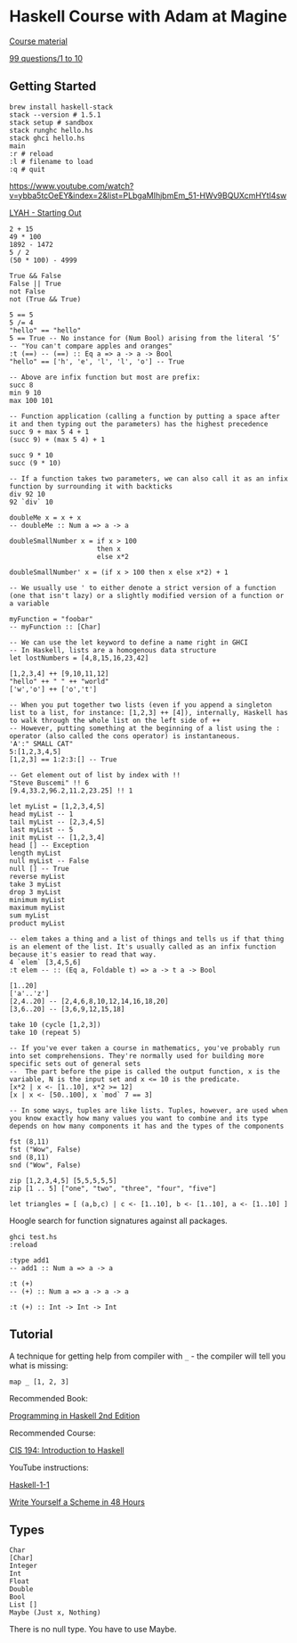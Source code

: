 # Haskell Course with Adam at Magine

[Course material](https://docs.google.com/document/d/1AsuBaiBv_35PLi2cqnacM8gQeT_Q04evtZWo1N49Sr8/edit#heading=h.jss03mrmx3oq)

[99 questions/1 to 10](https://wiki.haskell.org/99_questions/1_to_10)

## Getting Started

```
brew install haskell-stack
stack --version # 1.5.1
stack setup # sandbox
stack runghc hello.hs
stack ghci hello.hs
main
:r # reload
:l # filename to load
:q # quit
```

https://www.youtube.com/watch?v=ybba5tcOeEY&index=2&list=PLbgaMIhjbmEm_51-HWv9BQUXcmHYtl4sw

[LYAH - Starting Out](http://learnyouahaskell.com/starting-out)

```
2 + 15
49 * 100
1892 - 1472
5 / 2
(50 * 100) - 4999

True && False
False || True
not False
not (True && True)

5 == 5
5 /= 4
"hello" == "hello"
5 == True -- No instance for (Num Bool) arising from the literal ‘5’
-- "You can't compare apples and oranges"
:t (==) -- (==) :: Eq a => a -> a -> Bool
"hello" == ['h', 'e', 'l', 'l', 'o'] -- True

-- Above are infix function but most are prefix:
succ 8
min 9 10
max 100 101

-- Function application (calling a function by putting a space after it and then typing out the parameters) has the highest precedence
succ 9 + max 5 4 + 1
(succ 9) + (max 5 4) + 1

succ 9 * 10
succ (9 * 10)

-- If a function takes two parameters, we can also call it as an infix function by surrounding it with backticks
div 92 10
92 `div` 10

doubleMe x = x + x
-- doubleMe :: Num a => a -> a

doubleSmallNumber x = if x > 100  
                      then x  
                      else x*2

doubleSmallNumber' x = (if x > 100 then x else x*2) + 1

-- We usually use ' to either denote a strict version of a function (one that isn't lazy) or a slightly modified version of a function or a variable

myFunction = "foobar"
-- myFunction :: [Char]

-- We can use the let keyword to define a name right in GHCI
-- In Haskell, lists are a homogenous data structure
let lostNumbers = [4,8,15,16,23,42]

[1,2,3,4] ++ [9,10,11,12]
"hello" ++ " " ++ "world"
['w','o'] ++ ['o','t']

-- When you put together two lists (even if you append a singleton list to a list, for instance: [1,2,3] ++ [4]), internally, Haskell has to walk through the whole list on the left side of ++
-- However, putting something at the beginning of a list using the : operator (also called the cons operator) is instantaneous.
'A':" SMALL CAT"
5:[1,2,3,4,5]
[1,2,3] == 1:2:3:[] -- True

-- Get element out of list by index with !!
"Steve Buscemi" !! 6
[9.4,33.2,96.2,11.2,23.25] !! 1

let myList = [1,2,3,4,5]
head myList -- 1
tail myList -- [2,3,4,5]
last myList -- 5
init myList -- [1,2,3,4]
head [] -- Exception
length myList
null myList -- False
null [] -- True
reverse myList
take 3 myList
drop 3 myList
minimum myList
maximum myList
sum myList
product myList

-- elem takes a thing and a list of things and tells us if that thing is an element of the list. It's usually called as an infix function because it's easier to read that way.
4 `elem` [3,4,5,6]
:t elem -- :: (Eq a, Foldable t) => a -> t a -> Bool

[1..20]
['a'..'z']
[2,4..20] -- [2,4,6,8,10,12,14,16,18,20]
[3,6..20] -- [3,6,9,12,15,18]

take 10 (cycle [1,2,3])
take 10 (repeat 5)

-- If you've ever taken a course in mathematics, you've probably run into set comprehensions. They're normally used for building more specific sets out of general sets
--  The part before the pipe is called the output function, x is the variable, N is the input set and x <= 10 is the predicate.
[x*2 | x <- [1..10], x*2 >= 12]
[x | x <- [50..100], x `mod` 7 == 3]

-- In some ways, tuples are like lists. Tuples, however, are used when you know exactly how many values you want to combine and its type depends on how many components it has and the types of the components

fst (8,11)
fst ("Wow", False)
snd (8,11)
snd ("Wow", False)

zip [1,2,3,4,5] [5,5,5,5,5]
zip [1 .. 5] ["one", "two", "three", "four", "five"]

let triangles = [ (a,b,c) | c <- [1..10], b <- [1..10], a <- [1..10] ]
```

Hoogle search for function signatures against all packages.

```
ghci test.hs
:reload

:type add1
-- add1 :: Num a => a -> a

:t (+)
-- (+) :: Num a => a -> a -> a

:t (+) :: Int -> Int -> Int
```

## Tutorial

A technique for getting help from compiler with `_` - the compiler will tell you what is missing:

```
map _ [1, 2, 3]
```

Recommended Book:

[Programming in Haskell 2nd Edition](https://www.amazon.com/Programming-Haskell-Graham-Hutton-ebook/dp/B01JGMEA3U/ref=mt_kindle?_encoding=UTF8&me=)

Recommended Course:

[CIS 194: Introduction to Haskell](http://www.seas.upenn.edu/~cis194/fall16/)

YouTube instructions:

[Haskell-1-1](https://www.youtube.com/watch?v=N6sOMGYsvFA)

[Write Yourself a Scheme in 48 Hours](file:///Users/peter/Downloads/Write_Yourself_a_Scheme_in_48_Hours.pdf)

## Types

```
Char
[Char]
Integer
Int
Float
Double
Bool
List []
Maybe (Just x, Nothing)
```

There is no null type. You have to use Maybe.
